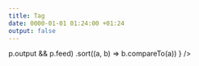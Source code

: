 ```yaml
---
title: Tag
date: 0000-01-01 01:24:00 +01:24
output: false
---
```


<div>
  <Feed pages={
    page.pages
      .filter(p => p.output && p.feed)
      .sort((a, b) => b.compareTo(a))
  } />
</div>


